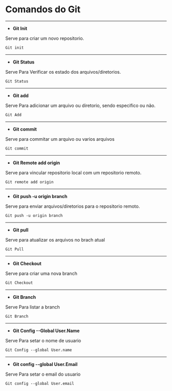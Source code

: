 # Comandos do Git
---

- **Git Init**
  
Serve para criar um novo repositorio.

`Git init`

 ---
- **Git Status**
  
Serve Para Verificar os estado dos arquivos/diretorios.

`Git Status`

---
- **Git add**
  
Serve Para adicionar um arquivo ou diretorio, sendo especifico ou não.

`Git Add`

 ---
- **Git commit**
  
Serve para commitar um arquivo ou varios arquivos

`Git commit`

 ---
- **Git Remote add origin**
  
Serve para vincular repositorio local com um repositorio remoto.

`Git remote add origin`

---
- **Git push -u origin branch**
  
Serve para enviar arquivos/diretorios para o repositorio remoto.

`Git push -u origin branch`

 ---
- **Git pull**
  
Serve para atualizar os arquivos no brach atual

`Git Pull`

 ---
- **Git Checkout**
  
Serve para criar uma nova branch

`Git Checkout`

---
- **Git Branch**
  
Serve Para listar a branch

`Git Branch`

 ---
- **Git Config --Global User.Name**

Serve Para setar o nome de usuario

`Git Config --global User.name`

---
- **Git config --global User.Email**

Serve Para setar o email do usuario

`Git config --global User.email`
  

